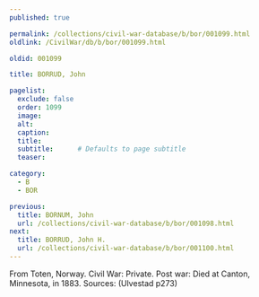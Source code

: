 ```yaml
---
published: true

permalink: /collections/civil-war-database/b/bor/001099.html
oldlink: /CivilWar/db/b/bor/001099.html

oldid: 001099

title: BORRUD, John

pagelist:
  exclude: false
  order: 1099
  image: 
  alt:
  caption:
  title:
  subtitle:      # Defaults to page subtitle
  teaser:

category: 
  - B 
  - BOR

previous:
  title: BORNUM, John
  url: /collections/civil-war-database/b/bor/001098.html  
next:
  title: BORRUD, John H.
  url: /collections/civil-war-database/b/bor/001100.html   
---
```

From Toten, Norway. Civil War: Private. Post war: Died at Canton, Minnesota, in 1883. Sources: (Ulvestad p273)